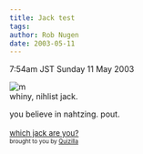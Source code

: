 ```yaml
---
title: Jack test
tags: 
author: Rob Nugen
date: 2003-05-11
---
```


<p class=date>7:54am JST Sunday 11 May 2003</p>

<p><img
src="http://images.quizilla.com/R/radicaljack/1051735208_pfacejack3.JPG"
border="0" alt="m"><br>whiny, nihlist jack.

you believe in nahtzing. pout.
<br><br><a
href="http://quizilla.com/users/radicaljack/quizzes/which%20jack%20are%20you%3F/">
<font size="-1">which jack are you?</font></a><BR> <font
size="-3">brought to you by <a href="http://quizilla.com">Quizilla</a></font></p>
